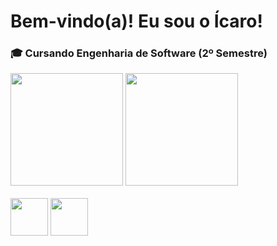 # Bem-vindo(a)! Eu sou o Ícaro!

### 🎓 Cursando Engenharia de Software (2º Semestre)

<div>
  <img height="180cm" src="https://github-readme-stats.vercel.app/api?username=icaropvn&theme=gotham&hide_border=true&show_icons=true&hide=contribs&rank_icon=github&custom_title=Ícaro-Stats">
  <img height="180cm" src="https://github-readme-stats.vercel.app/api/top-langs/?username=icaropvn&theme=gotham&hide_border=true&layout=compact">
</div>

<div style="display: inline_block"><br>
  <img align="center" height="60" width="60" src="https://cdn.jsdelivr.net/gh/devicons/devicon/icons/c/c-original.svg">
  <img align="center" height="60" width="60" src="https://cdn.jsdelivr.net/gh/devicons/devicon/icons/python/python-original.svg">
</div>
            
          
          
